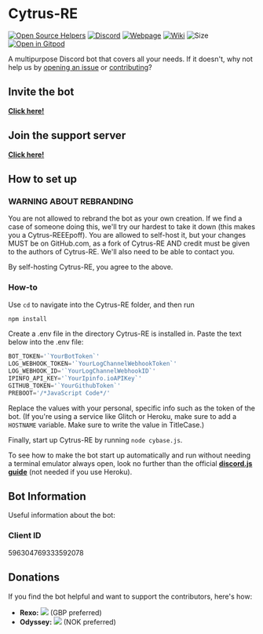# Cytrus-RE
[![Open Source Helpers](https://www.codetriage.com/rexogamer/cytrus-re/badges/users.svg)](https://www.codetriage.com/rexogamer/cytrus-re) [![Discord ](https://img.shields.io/discord/596304951718838275?color=Bonk&label=discord&logo=asd&logoColor=ad)](https://discord.gg/ymZmdaA) [![Webpage](https://img.shields.io/website?down_color=lightgrey&down_message=is%20down.&up_message=is%20up%21&url=https%3A%2F%2Fcytrus-re.github.io%2F)](https://cytrus-re.github.io) [![Wiki](https://img.shields.io/badge/Wiki-information%20about%20cytrus--re-informational)](https://github.com/Cytrus-RE/cytrus-re/wiki) ![Size](https://img.shields.io/github/repo-size/Cytrus-RE/cytrus-re?label=Cytrus-RE%20Size) [![Open in Gitpod](https://gitpod.io/button/open-in-gitpod.svg)](https://gitpod.io/#https://github.com/cytrus-re/cytrus-re)

A multipurpose Discord bot that covers all your needs. If it doesn't, why not help us by [opening an issue](https://github.com/cytrus-re/cytrus-re/issues/new) or [contributing](https://github.com/cytrus-re/cytrus-re/wiki/contributing)?

## Invite the bot
[**Click here!**](https://discordapp.com/api/oauth2/authorize?client_id=596304769333592078&permissions=2113404023&scope=bot)

## Join the support server
[**Click here!**](https://discord.gg/xMyFtrJ)

## How to set up

### WARNING ABOUT REBRANDING
You are not allowed to rebrand the bot as your own creation. If we find a case of someone doing this, we'll try our hardest to take it down (this makes you a Cytrus-REEEpoff).
You are allowed to self-host it, but your changes MUST be on GitHub.com, as a fork of Cytrus-RE AND credit must be given to the authors of Cytrus-RE. We'll also need to be able to contact you.

By self-hosting Cytrus-RE, you agree to the above.

### How-to
Use `cd` to navigate into the Cytrus-RE folder, and then run
```bash
npm install
``` 
Create a .env file in the directory Cytrus-RE is installed in. Paste the text below into the .env file:  
```js
BOT_TOKEN='`YourBotToken`'
LOG_WEBHOOK_TOKEN='`YourLogChannelWebhookToken`'
LOG_WEBHOOK_ID='`YourLogChannelWebhookID`'
IPINFO_API_KEY='`YourIpinfo.ioAPIKey`'
GITHUB_TOKEN='`YourGithubToken`'
PREBOOT='/*JavaScript Code*/'
```
Replace the values with your personal, specific info such as the token of the bot. (If you're using a service like Glitch or Heroku, make sure to add a `HOSTNAME` variable. Make sure to write the value in TitleCase.)

Finally, start up Cytrus-RE by running ```node cybase.js```.

To see how to make the bot start up automatically and run without needing a terminal emulator always open, look no further than the official [**discord.js guide**](https://discordjs.guide/improving-dev-environment/pm2.html) (not needed if you use Heroku).

## Bot Information
Useful information about the bot:

### Client ID
596304769333592078

## Donations
If you find the bot helpful and want to support the contributors, here's how:
- **Rexo:** [![](https://img.shields.io/badge/donate-paypal-005EA6.svg?logo=paypal)](https://www.paypal.me/rexo1183) (GBP preferred)
- **Odyssey:** [![](https://img.shields.io/badge/donate-paypal-005EA6.svg?logo=paypal)](https://paypal.me/alexanderodyssey1) (NOK preferred)
